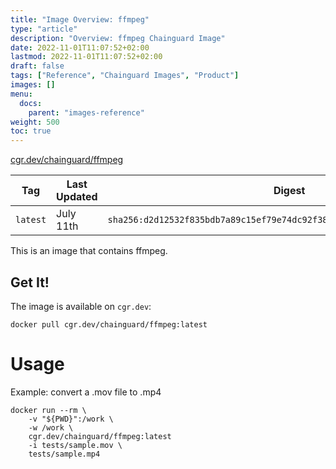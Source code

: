 ```yaml
---
title: "Image Overview: ffmpeg"
type: "article"
description: "Overview: ffmpeg Chainguard Image"
date: 2022-11-01T11:07:52+02:00
lastmod: 2022-11-01T11:07:52+02:00
draft: false
tags: ["Reference", "Chainguard Images", "Product"]
images: []
menu:
  docs:
    parent: "images-reference"
weight: 500
toc: true
---
```


[cgr.dev/chainguard/ffmpeg](https://github.com/chainguard-images/images/tree/main/images/ffmpeg)

| Tag      | Last Updated | Digest                                                                    |
|----------|--------------|---------------------------------------------------------------------------|
| `latest` | July 11th    | `sha256:d2d12532f835bdb7a89c15ef79e74dc92f38b27b95e688c2fa5863d13f626d32` |



This is an image that contains ffmpeg.

## Get It!

The image is available on `cgr.dev`:

```
docker pull cgr.dev/chainguard/ffmpeg:latest
```

# Usage

Example: convert a .mov file to .mp4

```
docker run --rm \
    -v "${PWD}":/work \
    -w /work \
    cgr.dev/chainguard/ffmpeg:latest
    -i tests/sample.mov \
    tests/sample.mp4
```
